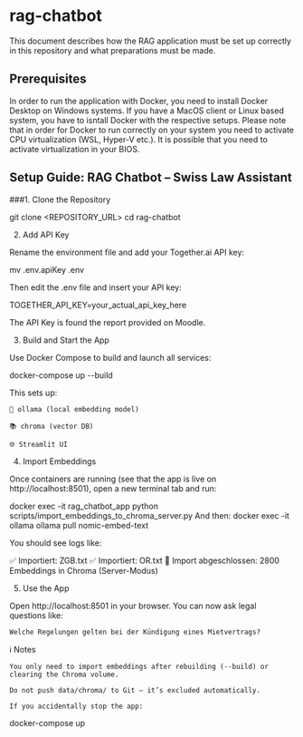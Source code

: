 # rag-chatbot

This document describes how the RAG application must be set up correctly in this repository and what preparations must be made.

## Prerequisites
In order to run the application with Docker, you need to install Docker Desktop on Windows systems. 
If you have a MacOS client or Linux based system, you have to isntall Docker with the respective setups.
Please note that in order for Docker to run correctly on your system you need to activate CPU virtualization (WSL, Hyper-V etc.). 
It is possible that you need to activate virtualization in your BIOS. 


## Setup Guide: RAG Chatbot – Swiss Law Assistant
###1. Clone the Repository
 
git clone <REPOSITORY_URL>
cd rag-chatbot
 
2. Add API Key
 
Rename the environment file and add your Together.ai API key:
 
mv .env.apiKey .env
 
Then edit the .env file and insert your API key:
 
TOGETHER_API_KEY=your_actual_api_key_here

The API Key is found the report provided on Moodle. 
 
3. Build and Start the App
 
Use Docker Compose to build and launch all services:
 
docker-compose up --build
 
This sets up:
 
    🧠 ollama (local embedding model)
 
    📚 chroma (vector DB)
 
    🌐 Streamlit UI
 
4. Import Embeddings
 
Once containers are running (see that the app is live on http://localhost:8501), open a new terminal tab and run:
 
docker exec -it rag_chatbot_app python scripts/import_embeddings_to_chroma_server.py
And then:
docker exec -it ollama ollama pull nomic-embed-text
 
You should see logs like:
 
✅ Importiert: ZGB.txt
✅ Importiert: OR.txt
🎉 Import abgeschlossen: 2800 Embeddings in Chroma (Server-Modus)
 
5. Use the App
 
Open http://localhost:8501 in your browser. You can now ask legal questions like:
 
    Welche Regelungen gelten bei der Kündigung eines Mietvertrags?
 
ℹ️ Notes
 
    You only need to import embeddings after rebuilding (--build) or clearing the Chroma volume.
 
    Do not push data/chroma/ to Git – it’s excluded automatically.
 
    If you accidentally stop the app:
 
docker-compose up
